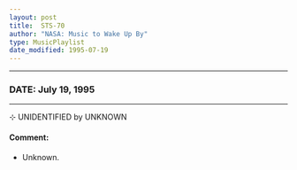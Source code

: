 ```yaml
---
layout: post
title:  STS-70
author: "NASA: Music to Wake Up By"
type: MusicPlaylist
date_modified: 1995-07-19
---
```


----
### DATE: July 19, 1995
----
⊹ UNIDENTIFIED by UNKNOWN

#### Comment:
* Unknown.
